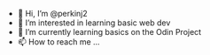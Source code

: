 - 👋 Hi, I’m @perkinj2
- 👀 I’m interested in learning basic web dev
- 🌱 I’m currently learning basics on the Odin Project
- 📫 How to reach me ...

<!---
perkinj2/perkinj2 is a ✨ special ✨ repository because its `README.md` (this file) appears on your GitHub profile.
You can click the Preview link to take a look at your changes.
--->
